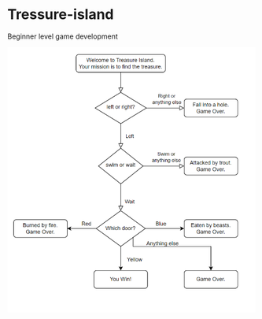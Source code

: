 # Tressure-island
Beginner level game development

![Flowchart of processes](https://github.com/Aytantabriz/Tressure-island/blob/main/Tresure%20island%20-%20Flowchart.png)
